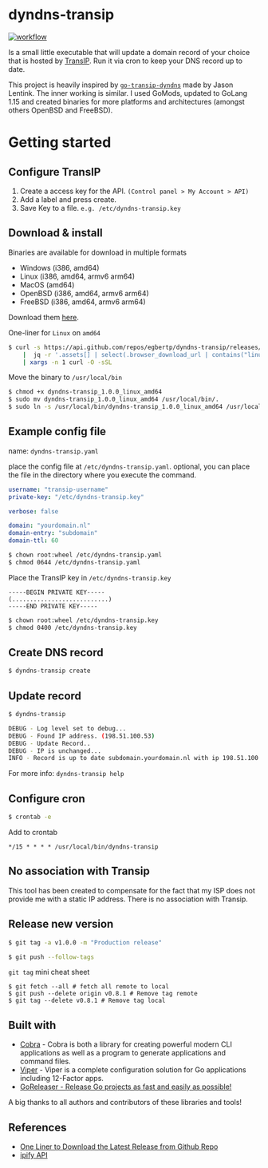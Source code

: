 # dyndns-transip

[![workflow](https://github.com/egbertp/dyndns-transip/workflows/goreleaser/badge.svg)](https://github.com/egbertp/dyndns-transip/releases)



Is a small little executable that will update a domain record of your choice that is hosted by [TransIP](https://www.transip.nl/). Run it via cron to keep your DNS record up to date.

This project is heavily inspired by [`go-transip-dyndns`](https://github.com/jlentink/go-transip-dyndns) made by Jason Lentink. The inner working is similar. I used GoMods, updated to GoLang 1.15 and created binaries for more platforms and architectures (amongst others OpenBSD and FreeBSD).

# Getting started 

## Configure TransIP

1. Create a access key for the API. `(Control panel > My Account > API)`
2. Add a label and press create.
3. Save Key to a file. `e.g. /etc/dyndns-transip.key`

## Download & install

Binaries are available for download in multiple formats

* Windows (i386, amd64)
* Linux (i386, amd64, armv6 arm64)
* MacOS (amd64)
* OpenBSD (i386, amd64, armv6 arm64)
* FreeBSD (i386, amd64, armv6 arm64)

Download them [here](https://github.com/egbertp/dyndns-transip/releases).

One-liner for `Linux` on `amd64`
```sh
$ curl -s https://api.github.com/repos/egbertp/dyndns-transip/releases/latest \
    |  jq -r '.assets[] | select(.browser_download_url | contains("linux_amd64")) | .browser_download_url' \
    | xargs -n 1 curl -O -sSL
```

Move the binary to `/usr/local/bin`
```sh
$ chmod +x dyndns-transip_1.0.0_linux_amd64
$ sudo mv dyndns-transip_1.0.0_linux_amd64 /usr/local/bin/.
$ sudo ln -s /usr/local/bin/dyndns-transip_1.0.0_linux_amd64 /usr/local/bin/dyndns-transip
```

## Example config file

name: `dyndns-transip.yaml`

place the config file at `/etc/dyndns-transip.yaml`.
optional, you can place the file in the directory where you execute the command.

```yaml
username: "transip-username"
private-key: "/etc/dyndns-transip.key"

verbose: false

domain: "yourdomain.nl"
domain-entry: "subdomain"
domain-ttl: 60
```

```sh
$ chown root:wheel /etc/dyndns-transip.yaml
$ chmod 0644 /etc/dyndns-transip.yaml
```

Place the TransIP key in `/etc/dyndns-transip.key`
```
-----BEGIN PRIVATE KEY-----
(...........................)
-----END PRIVATE KEY-----
```

```sh
$ chown root:wheel /etc/dyndns-transip.key
$ chmod 0400 /etc/dyndns-transip.key
```

## Create DNS record

```sh
$ dyndns-transip create
```

## Update record

```sh
$ dyndns-transip

DEBUG - Log level set to debug...
DEBUG - Found IP address. (198.51.100.53)
DEBUG - Update Record..
DEBUG - IP is unchanged...
INFO - Record is up to date subdomain.yourdomain.nl with ip 198.51.100.53.
```

For more info: `dyndns-transip help`

## Configure cron

```sh
$ crontab -e
```

Add to crontab
```
*/15 * * * * /usr/local/bin/dyndns-transip
```

## No association with Transip

This tool has been created to compensate for the fact that my ISP does not provide me with a static IP address. There is no association with Transip.

## Release new version 

```sh
$ git tag -a v1.0.0 -m "Production release"
```

```sh
$ git push --follow-tags
```

`git tag` mini cheat sheet
```
$ git fetch --all # fetch all remote to local
$ git push --delete origin v0.8.1 # Remove tag remote
$ git tag --delete v0.8.1 # Remove tag local
```

## Built with

* [Cobra](https://github.com/spf13/cobra) - Cobra is both a library for creating powerful modern CLI applications as well as a program to generate applications and command files.
* [Viper](https://github.com/spf13/viper) - Viper is a complete configuration solution for Go applications including 12-Factor apps.
* [GoReleaser - Release Go projects as fast and easily as possible!](https://goreleaser.com/)

A big thanks to all authors and contributors of these libraries and tools!

## References

* [One Liner to Download the Latest Release from Github Repo](https://gist.github.com/steinwaywhw/a4cd19cda655b8249d908261a62687f8)
* [ipify API](https://www.ipify.org/)
